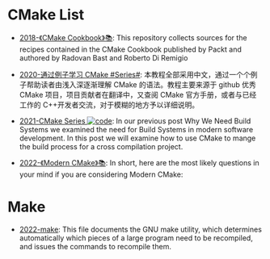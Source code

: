 # CMake List

- [2018-《CMake Cookbook》📚](https://github.com/dev-cafe/cmake-cookbook): This repository collects sources for the recipes contained in the CMake Cookbook published by Packt and authored by Radovan Bast and Roberto Di Remigio

- [2020-通过例子学习 CMake #Series#](https://github.com/SFUMECJF/cmake-examples-Chinese): 本教程全部采用中文，通过一个个例子帮助读者由浅入深逐渐理解 CMake 的语法。教程主要来源于 github 优秀 CMake 项目，项目贡献者在翻译中，又查阅 CMake 官方手册，或者与已经工作的 C++开发者交流，对于模糊的地方予以详细说明。

- [2021-CMake Series ![code](https://ng-tech.icu/assets/code.svg)](https://blog.feabhas.com/2021/07/cmake-part-1-the-dark-arts/): In our previous post Why We Need Build Systems we examined the need for Build Systems in modern software development. In this post we will examine how to use CMake to mange the build process for a cross compilation project.

- [2022-《Modern CMake》📚](https://cliutils.gitlab.io/modern-cmake/): In short, here are the most likely questions in your mind if you are considering Modern CMake:

# Make

- [2022-make](https://www.gnu.org/software/make/manual/make.html): This file documents the GNU make utility, which determines automatically which pieces of a large program need to be recompiled, and issues the commands to recompile them.
